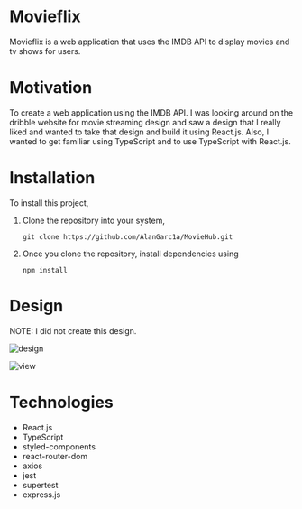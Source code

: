 # Movieflix

Movieflix is a web application that uses the IMDB API to display movies and tv shows for users.

# Motivation

To create a web application using the IMDB API. I was looking around on the dribble website for movie streaming design and saw a design that I really liked and wanted to take that design and build it using React.js. Also, I wanted to get familiar using TypeScript and to use TypeScript with React.js.

# Installation

To install this project,

1. Clone the repository into your system,

   ```
   git clone https://github.com/AlanGarc1a/MovieHub.git
   ```

2. Once you clone the repository, install dependencies using

   ```
   npm install
   ```

# Design

NOTE: I did not create this design.

![design](https://user-images.githubusercontent.com/32556354/164993360-4076bd4f-92a6-4d55-a9cf-9ead69793364.png)

![view](https://user-images.githubusercontent.com/32556354/164993208-c841e9b5-57cf-4353-a697-0e35d24885be.png)

# Technologies

- React.js
- TypeScript
- styled-components
- react-router-dom
- axios
- jest
- supertest
- express.js
